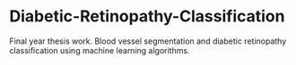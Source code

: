 # Diabetic-Retinopathy-Classification
Final year thesis work. Blood vessel segmentation and diabetic retinopathy classification using machine learning algorithms.
